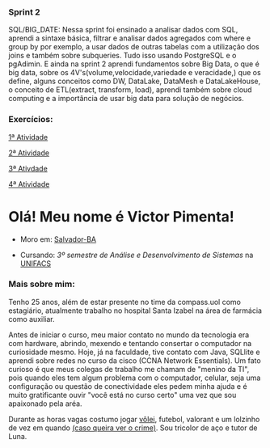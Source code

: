 ### Sprint 2
SQL/BIG_DATE:
    Nessa sprint foi ensinado a analisar dados com SQL, aprendi a sintaxe básica, filtrar e analisar dados agregados com where e group by por exemplo, a usar dados de outras tabelas com a utilização dos joins e também sobre subqueries. Tudo isso usando PostgreSQL e o pgAdimin. 
    E ainda na sprint 2 aprendi fundamentos sobre Big Data, o que é big data, sobre os 4V's(volume,velocidade,variedade e veracidade,) que os define, alguns conceitos como DW, DataLake, DataMesh e DataLakeHouse, o conceito de ETL(extract, transform, load), aprendi também sobre cloud computing e a importância de usar big data para solução de negócios.

### Exercícios:

[1ª Atividade](https://github.com/vmpimenta/compass.uol/blob/main/Sprint_1/exercicios/atv1.md)

[2ª Atividade](https://github.com/vmpimenta/compass.uol/blob/main/Sprint_1/exercicios/atv2.md)

[3ª Ativdade](https://github.com/vmpimenta/compass.uol/blob/main/Sprint_1/exercicios/atv3.md)

[4ª Atividade](https://github.com/vmpimenta/compass.uol/blob/main/Sprint_1/exercicios/atv4.md)

 # Olá! Meu nome é Victor Pimenta!

* Moro em: [Salvador-BA](https://www.google.com/maps/place/Salvador+-+BA/@-12.8754442,-38.5017983,11z/data=!3m1!4b1!4m6!3m5!1s0x716037ca23ca5b3:0x1b9fc7912c226698!8m2!3d-12.9777334!4d-38.501648!16zL20vMDl3d2xq?entry=ttu) 

* Cursando: *3º semestre de Análise e Desenvolvimento de Sistemas* na [UNIFACS](https://www.unifacs.br)

### Mais sobre mim:
Tenho 25 anos, além de estar presente no time da compass.uol como estagiário, atualmente trabalho no hospital Santa Izabel na área de farmácia como auxiliar.

Antes de iniciar o curso, meu maior contato no mundo da tecnologia era com hardware, abrindo, mexendo e tentando consertar o computador na curiosidade mesmo. Hoje, já na faculdade, tive contato com Java, SQLlite e aprendi sobre redes no curso da cisco (CCNA Network Essentials). Um fato curioso é que meus colegas de trabalho me chamam de "menino da TI", pois quando eles tem algum problema com o computador, celular, seja uma configuração ou questão de conectividade eles pedem minha ajuda e é muito gratificante ouvir "você está no curso certo" uma vez que sou apaixonado pela aréa.

Durante as horas vagas costumo jogar [vôlei](https://www.instagram.com/volei.dapraca/), futebol, valorant e um lolzinho de vez em quando [(caso queira ver o crime)](https://www.twitch.tv/vmpimenta). Sou tricolor de aço e tutor de Luna.